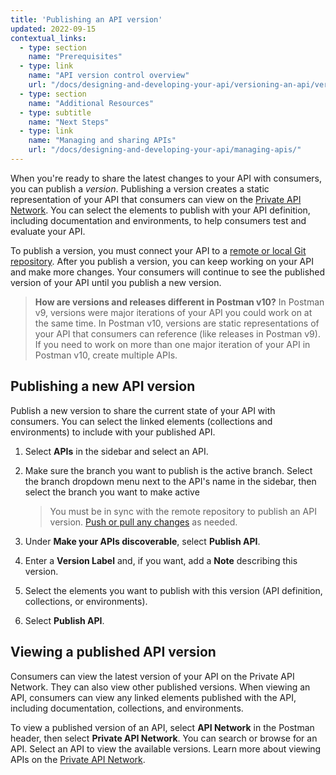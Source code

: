 ```yaml
---
title: 'Publishing an API version'
updated: 2022-09-15
contextual_links:
  - type: section
    name: "Prerequisites"
  - type: link
    name: "API version control overview"
    url: "/docs/designing-and-developing-your-api/versioning-an-api/versioning-an-api-overview/"
  - type: section
    name: "Additional Resources"
  - type: subtitle
    name: "Next Steps"
  - type: link
    name: "Managing and sharing APIs"
    url: "/docs/designing-and-developing-your-api/managing-apis/"
---
```


When you're ready to share the latest changes to your API with consumers, you can publish a _version_. Publishing a version creates a static representation of your API that consumers can view on the [Private API Network](/docs/collaborating-in-postman/adding-private-network/). You can select the elements to publish with your API definition, including documentation and environments, to help consumers test and evaluate your API.

To publish a version, you must connect your API to a [remote or local Git repository](/docs/designing-and-developing-your-api/versioning-an-api/versioning-an-api-overview/). After you publish a version, you can keep working on your API and make more changes. Your consumers will continue to see the published version of your API until you publish a new version.

> **How are versions and releases different in Postman v10?** In Postman v9, versions were major iterations of your API you could work on at the same time. In Postman v10, versions are static representations of your API that consumers can reference (like releases in Postman v9). If you need to work on more than one major iteration of your API in Postman v10, create multiple APIs.

## Publishing a new API version

Publish a new version to share the current state of your API with consumers. You can select the linked elements (collections and environments) to include with your published API.

1. Select **APIs** in the sidebar and select an API.
1. Make sure the branch you want to publish is the active branch. Select the branch dropdown menu next to the API's name in the sidebar, then select the branch you want to make active

    > You must be in sync with the remote repository to publish an API version. [Push or pull any changes](/docs/designing-and-developing-your-api/versioning-an-api/managing-git-changes/#pushing-and-pulling-changes) as needed.

1. Under **Make your APIs discoverable**, select **Publish API**.
1. Enter a **Version Label** and, if you want, add a **Note** describing this version.
1. Select the elements you want to publish with this version (API definition, collections, or environments).
1. Select **Publish API**.

<!-- ADD SCREENSHOT OF PUBLISH MODAL  -->

## Viewing a published API version

Consumers can view the latest version of your API on the Private API Network. They can also view other published versions. When viewing an API, consumers can view any linked elements published with the API, including documentation, collections, and environments.

To view a published version of an API, select **API Network** in the Postman header, then select **Private API Network**. You can search or browse for an API. Select an API to view the available versions. Learn more about viewing APIs on the [Private API Network](/docs/collaborating-in-postman/adding-private-network/).
